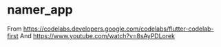 # namer_app

From https://codelabs.developers.google.com/codelabs/flutter-codelab-first
And https://www.youtube.com/watch?v=8sAyPDLorek